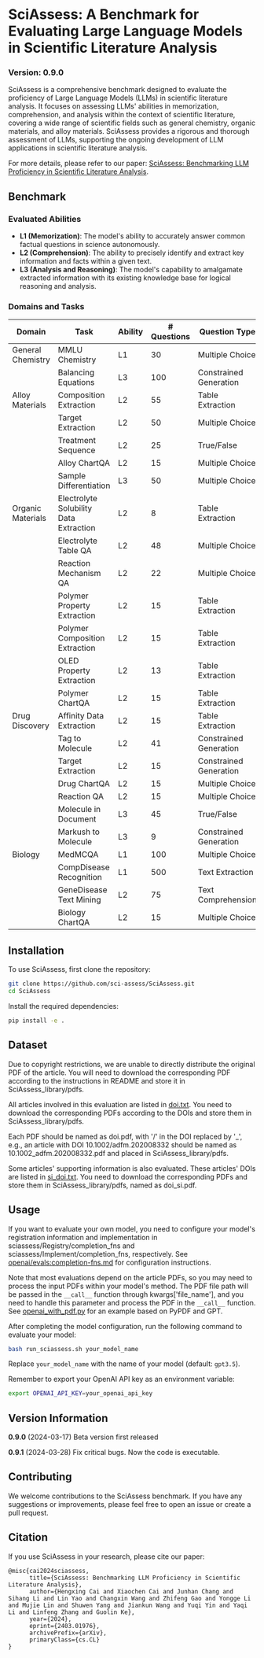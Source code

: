 # SciAssess: A Benchmark for Evaluating Large Language Models in Scientific Literature Analysis

### Version: 0.9.0

SciAssess is a comprehensive benchmark designed to evaluate the proficiency of Large Language Models (LLMs) in scientific literature analysis. It focuses on assessing LLMs' abilities in memorization, comprehension, and analysis within the context of scientific literature, covering a wide range of scientific fields such as general chemistry, organic materials, and alloy materials. SciAssess provides a rigorous and thorough assessment of LLMs, supporting the ongoing development of LLM applications in scientific literature analysis.

For more details, please refer to our paper: [SciAssess: Benchmarking LLM Proficiency in Scientific Literature Analysis](https://arxiv.org/abs/2403.01976).

## Benchmark
### Evaluated Abilities
- **L1 (Memorization)**: The model's ability to accurately answer common factual questions in science autonomously.
- **L2 (Comprehension)**: The ability to precisely identify and extract key information and facts within a given text.
- **L3 (Analysis and Reasoning)**: The model's capability to amalgamate extracted information with its existing knowledge base for logical reasoning and analysis.

### Domains and Tasks
| Domain            | Task                                   | Ability | # Questions | Question Type        | Multimodal Content  |
|-------------------|----------------------------------------|---------|-------------|----------------------|---------------------|
| General Chemistry | MMLU Chemistry                         | L1      | 30          | Multiple Choice      |                     |
|                   | Balancing Equations                    | L3      | 100         | Constrained Generation|                    |
| Alloy Materials   | Composition Extraction                 | L2      | 55          | Table Extraction     | Table               |
|                   | Target Extraction                      | L2      | 50          | Multiple Choice      |                     |
|                   | Treatment Sequence                     | L2      | 25          | True/False           |                     |
|                   | Alloy ChartQA                          | L2      | 15          | Multiple Choice      | Chart               |
|                   | Sample Differentiation                 | L3      | 50          | Multiple Choice      |                     |
| Organic Materials | Electrolyte Solubility Data Extraction | L2 | 8           | Table Extraction | Table           |
|                   | Electrolyte Table QA                   | L2      | 48          | Multiple Choice      | Table               |
|                   | Reaction Mechanism QA                  | L2      | 22          | Multiple Choice      | Molecule            |
|                   | Polymer Property Extraction            | L2      | 15          | Table Extraction     | Table               |
|                   | Polymer Composition Extraction         | L2    | 15          | Table Extraction     |                     |
|                   | OLED Property Extraction               | L2      | 13          | Table Extraction     | Molecule, Table     |
|                   | Polymer ChartQA                        | L2      | 15          | Table Extraction     | Chart               |
| Drug Discovery    | Affinity Data Extraction               | L2      | 15          | Table Extraction     | Molecule, Table     |
|                   | Tag to Molecule                        | L2      | 41          | Constrained Generation | Molecule          |
|                   | Target Extraction                      | L2      | 15          | Constrained Generation |                    |
|                   | Drug ChartQA                           | L2      | 15          | Multiple Choice      | Chart               |
|                   | Reaction QA                            | L2      | 15          | Multiple Choice      | Reaction            |
|                   | Molecule in Document                   | L3      | 45          | True/False           | Molecule            |
|                   | Markush to Molecule                    | L3      | 9           | Constrained Generation | Molecule          |
| Biology           | MedMCQA                                | L1      | 100         | Multiple Choice      |                     |
|                   | CompDisease Recognition                | L1      | 500         | Text Extraction      |                     |
|                   | GeneDisease Text Mining                | L2      | 75          | Text Comprehension   |                     |
|                   | Biology ChartQA                        | L2      | 15          | Multiple Choice      | Chart               |

## Installation

To use SciAssess, first clone the repository:

```bash
git clone https://github.com/sci-assess/SciAssess.git
cd SciAssess
```

Install the required dependencies:

```bash
pip install -e .
```

## Dataset

Due to copyright restrictions, we are unable to directly distribute the original PDF of the article. You will need to download the corresponding PDF according to the instructions in README and store it in SciAssess_library/pdfs.

All articles involved in this evaluation are listed in [doi.txt](doi.txt). You need to download the corresponding PDFs according to the DOIs and store them in SciAssess_library/pdfs.

Each PDF should be named as doi.pdf, with '/' in the DOI replaced by '_', e.g., an article with DOI 10.1002/adfm.202008332 should be named as 10.1002_adfm.202008332.pdf and placed in SciAssess_library/pdfs.

Some articles' supporting information is also evaluated. These articles' DOIs are listed in [si_doi.txt](si_doi.txt). You need to download the corresponding PDFs and store them in SciAssess_library/pdfs, named as doi_si.pdf.

## Usage

If you want to evaluate your own model, you need to configure your model's registration information and implementation in sciassess/Registry/completion_fns and sciassess/Implement/completion_fns, respectively. See [openai/evals:completion-fns.md](https://github.com/openai/evals/blob/main/docs/completion-fns.md) for configuration instructions.

Note that most evaluations depend on the article PDFs, so you may need to process the input PDFs within your model's method. The PDF file path will be passed in the  `__call__` function through kwargs['file_name'], and you need to handle this parameter and process the PDF in the  `__call__` function. See [openai_with_pdf.py](sciassess/Implement/completion_fns/openai_with_pdf.py) for an example based on PyPDF and GPT.

After completing the model configuration, run the following command to evaluate your model:

```bash
bash run_sciassess.sh your_model_name
```

Replace `your_model_name` with the name of your model (default: `gpt3.5`).

Remember to export your OpenAI API key as an environment variable:

```bash
export OPENAI_API_KEY=your_openai_api_key
```

## Version Information
**0.9.0** (2024-03-17) Beta version first released

**0.9.1** (2024-03-28) Fix critical bugs. Now the code is executable.

## Contributing

We welcome contributions to the SciAssess benchmark. If you have any suggestions or improvements, please feel free to open an issue or create a pull request.

## Citation

If you use SciAssess in your research, please cite our paper:

```
@misc{cai2024sciassess,
      title={SciAssess: Benchmarking LLM Proficiency in Scientific Literature Analysis}, 
      author={Hengxing Cai and Xiaochen Cai and Junhan Chang and Sihang Li and Lin Yao and Changxin Wang and Zhifeng Gao and Yongge Li and Mujie Lin and Shuwen Yang and Jiankun Wang and Yuqi Yin and Yaqi Li and Linfeng Zhang and Guolin Ke},
      year={2024},
      eprint={2403.01976},
      archivePrefix={arXiv},
      primaryClass={cs.CL}
}
```
